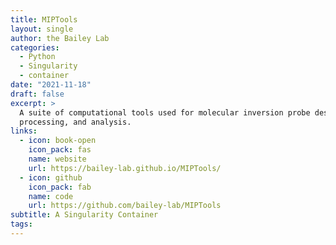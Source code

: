 ```yaml
---
title: MIPTools
layout: single
author: the Bailey Lab
categories:
  - Python
  - Singularity
  - container
date: "2021-11-18"
draft: false
excerpt: >
  A suite of computational tools used for molecular inversion probe design, data
  processing, and analysis.
links:
  - icon: book-open
    icon_pack: fas
    name: website
    url: https://bailey-lab.github.io/MIPTools/
  - icon: github
    icon_pack: fab
    name: code
    url: https://github.com/bailey-lab/MIPTools
subtitle: A Singularity Container
tags:
---
```

